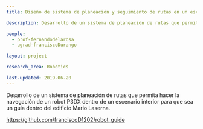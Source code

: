 ```yaml
---
title: Diseño de sistema de planeación y seguimiento de rutas en un escenario interior con un robot móvil

description: Desarrollo de un sistema de planeación de rutas que permita hacer la navegación de un robot P3DX dentro de un escenario interior para que sea un guia dentro del edificio Mario Laserna.

people:
  - prof-fernandodelarosa
  - ugrad-franciscoDurango

layout: project

research_area: Robotics

last-updated: 2019-06-20
---
```

Desarrollo de un sistema de planeación de rutas que permita hacer la navegación de un robot P3DX dentro de un escenario interior para que sea un guia dentro del edificio Mario Laserna.

https://github.com/franciscoD1202/robot_guide
